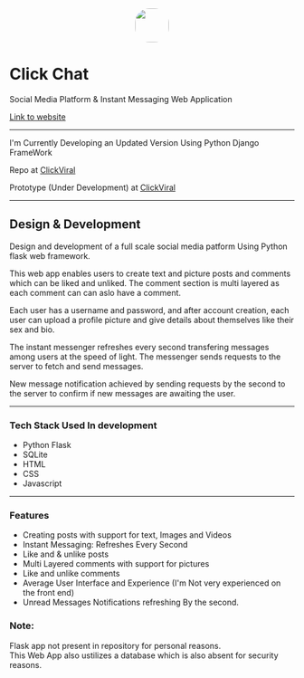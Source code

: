 <center><img src="https://hardope.pythonanywhere.com/static/icon.png" width=60 style="border-radius: 25px"></center>

# Click Chat

Social Media Platform & Instant Messaging Web Application<br>

[Link to website](https://hardope.pythonanywhere.com)

---

I'm Currently Developing an Updated Version Using Python Django FrameWork

Repo at [ClickViral](https://github.com/hardope/viral)

Prototype (Under Development) at [ClickViral](https://clickviral.pythonanywhere.com)

---

## Design & Development

Design and development of a full scale social media patform Using Python flask web framework.<br>

This web app enables users to create text and picture posts and comments which can be liked and unliked. The comment section is multi layered as each comment can can aslo have a comment.<br>

Each user has a username and password, and after account creation, each user can upload a profile picture and give details about themselves like their sex and bio.<br>

The instant messenger refreshes every second transfering messages among users at the speed of light. The messenger sends requests to the server to fetch and send messages.<br>

New message notification achieved by sending requests by the second to the server to confirm if new messages are awaiting the user.

---

### Tech Stack Used In development
* Python Flask
* SQLite
* HTML
* CSS
* Javascript

---

### Features
* Creating posts with support for text, Images and Videos
* Instant Messaging: Refreshes Every Second
* Like and & unlike posts
* Multi Layered comments with support for pictures
* Like and unlike comments
* Average User Interface and Experience (I'm Not very experienced on the front end)
* Unread Messages Notifications refreshing By the second.


### Note:
Flask app not present in repository for personal reasons.<br>
This Web App also ustilizes a database which is also absent for security reasons.
